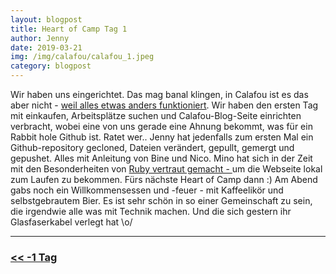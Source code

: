 ```yaml
---
layout: blogpost
title: Heart of Camp Tag 1
author: Jenny
date: 2019-03-21
img: /img/calafou/calafou_1.jpeg
category: blogpost
---
```


Wir haben uns eingerichtet. Das mag banal klingen, in Calafou ist es das aber nicht - [weil alles etwas anders funktioniert](https://calafou.org). Wir haben den ersten Tag mit einkaufen, Arbeitsplätze suchen und Calafou-Blog-Seite einrichten verbracht, wobei eine von uns gerade eine Ahnung bekommt, was für ein Rabbit hole Github ist. Ratet wer.. Jenny hat jedenfalls zum ersten Mal ein Github-repository gecloned, Dateien verändert, gepullt, gemergt und gepushet. Alles mit Anleitung von Bine und Nico. Mino hat sich in der Zeit mit den Besonderheiten von [Ruby vertraut gemacht - ](https://poignant.guide/book/chapter-1.html) um die Webseite lokal zum Laufen zu bekommen. Fürs nächste Heart of Camp dann :)
Am Abend gabs noch ein Willkommensessen und -feuer - mit Kaffeelikör und selbstgebrautem Bier. Es ist sehr schön in so einer Gemeinschaft zu sein, die irgendwie alle was mit Technik machen. Und die sich gestern ihr Glasfaserkabel verlegt hat \o/ 

***

### [<< -1 Tag](/calafou)
